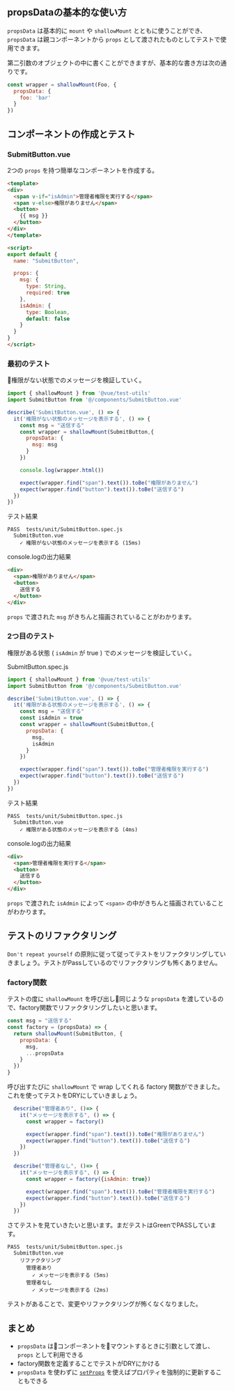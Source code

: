 ## propsDataの基本的な使い方

`propsData` は基本的に `mount` や `shallowMount` とともに使うことができ、 `propsData` は親コンポーネントから `props` として渡されたものとしてテストで使用できます。

第二引数のオブジェクトの中に書くことができますが、基本的な書き方は次の通りです。

```js
const wrapper = shallowMount(Foo, {
  propsData: {
    foo: 'bar'
  }
})
```

## コンポーネントの作成とテスト

### SubmitButton.vue

2つの `props` を持つ簡単なコンポーネントを作成する。

```html
<template>
<div>
  <span v-if="isAdmin">管理者権限を実行する</span>
  <span v-else>権限がありません</span>
  <button>
    {{ msg }}
  </button>
</div>
</template>

<script>
export default {
  name: "SubmitButton",

  props: {
    msg: {
      type: String,
      required: true
    },
    isAdmin: {
      type: Boolean,
      default: false
    }
  }
}
</script>
```

### 最初のテスト

権限がない状態でのメッセージを検証していく。

```js
import { shallowMount } from '@vue/test-utils'
import SubmitButton from '@/components/SubmitButton.vue'

describe('SubmitButton.vue', () => {
  it('権限がない状態のメッセージを表示する', () => {
    const msg = "送信する"
    const wrapper = shallowMount(SubmitButton,{
      propsData: {
        msg: msg
      }
    })

    console.log(wrapper.html())

    expect(wrapper.find("span").text()).toBe("権限がありません")
    expect(wrapper.find("button").text()).toBe("送信する")
  })
})
```

テスト結果

```
PASS  tests/unit/SubmitButton.spec.js
  SubmitButton.vue
    ✓ 権限がない状態のメッセージを表示する (15ms)
```

console.logの出力結果

```html
<div>
  <span>権限がありません</span>
  <button>
    送信する
  </button>
</div>
```

`props` で渡された `msg` がきちんと描画されていることがわかります。

### 2つ目のテスト

権限がある状態 ( `isAdmin` が true ) でのメッセージを検証していく。

SubmitButton.spec.js

```js
import { shallowMount } from '@vue/test-utils'
import SubmitButton from '@/components/SubmitButton.vue'

describe('SubmitButton.vue', () => {
  it('権限がある状態のメッセージを表示する', () => {
    const msg = "送信する"
    const isAdmin = true
    const wrapper = shallowMount(SubmitButton,{
      propsData: {
        msg,
        isAdmin
      }
    })

    expect(wrapper.find("span").text()).toBe("管理者権限を実行する")
    expect(wrapper.find("button").text()).toBe("送信する")
  })
})
```

テスト結果

```shell
PASS  tests/unit/SubmitButton.spec.js
  SubmitButton.vue
    ✓ 権限がある状態のメッセージを表示する (4ms)
```

console.logの出力結果

```html
<div>
  <span>管理者権限を実行する</span>
  <button>
    送信する
  </button>
</div>
```

`props` で渡された `isAdmin` によって `<span>` の中がきちんと描画されていることがわかります。

## テストのリファクタリング

`Don't repeat yourself` の原則に従って従ってテストをリファクタリングしていきましょう。テストがPassしているのでリファクタリングも怖くありません。

### factory関数

テストの度に `shallowMount` を呼び出し同じような `propsData` を渡しているので、factory関数でリファクタリングしたいと思います。

```js
const msg = "送信する"
const factory = (propsData) => {
  return shallowMount(SubmitButton, {
    propsData: {
      msg,
      ...propsData
    }
  })
}
```

呼び出すたびに `shallowMount` で wrap してくれる factory 関数ができました。これを使ってテストをDRYにしていきましょう。

```js
  describe("管理者あり", ()=> {
    it("メッセージを表示する", () => {
      const wrapper = factory()

      expect(wrapper.find("span").text()).toBe("権限がありません")
      expect(wrapper.find("button").text()).toBe("送信する")
    })
  })

  describe("管理者なし", ()=> {
    it("メッセージを表示する", () => {
      const wrapper = factory({isAdmin: true})

      expect(wrapper.find("span").text()).toBe("管理者権限を実行する")
      expect(wrapper.find("button").text()).toBe("送信する")
    })
  })
```

さてテストを見ていきたいと思います。まだテストはGreenでPASSしています。

```shell
PASS  tests/unit/SubmitButton.spec.js
  SubmitButton.vue
    リファクタリング
      管理者あり
        ✓ メッセージを表示する (5ms)
      管理者なし
        ✓ メッセージを表示する (2ms)
```

テストがあることで、変更やリファクタリングが怖くなくなりました。

## まとめ

- `propsData` はコンポーネントをマウントするときに引数として渡し、 `props` として利用できる
- factory関数を定義することでテストがDRYにかける
- `propsData` を使わずに [`setProps`](https://vue-test-utils.vuejs.org/ja/api/wrapper-array/#setprops-props) を使えばプロパティを強制的に更新することもできる
